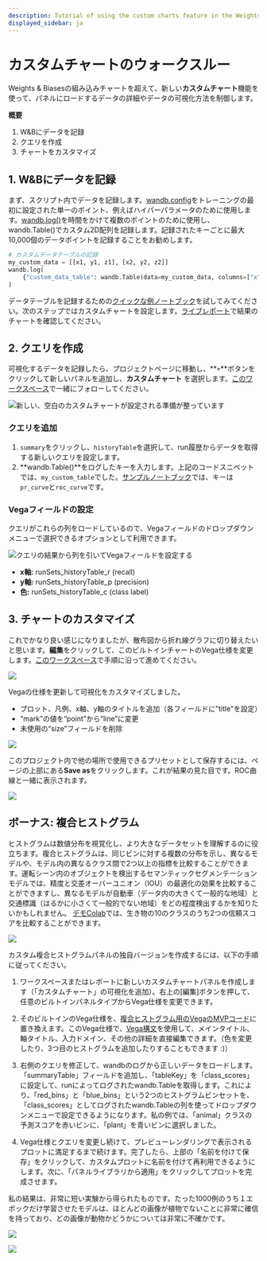 ```yaml
---
description: Tutorial of using the custom charts feature in the Weights & Biases UI
displayed_sidebar: ja
---
```


# カスタムチャートのウォークスルー

Weights & Biasesの組み込みチャートを超えて、新しい**カスタムチャート**機能を使って、パネルにロードするデータの詳細やデータの可視化方法を制御します。

**概要**

1. W&Bにデータを記録
2. クエリを作成
3. チャートをカスタマイズ

## 1. W&Bにデータを記録

まず、スクリプト内でデータを記録します。[wandb.config](../../../../guides/track/config.md)をトレーニングの最初に設定された単一のポイント、例えばハイパーパラメータのために使用します。[wandb.log()](../../../../guides/track/log/intro.md)を時間をかけて複数のポイントのために使用し、wandb.Table()でカスタム2D配列を記録します。記録されたキーごとに最大10,000個のデータポイントを記録することをお勧めします。

```python
# カスタムデータテーブルの記録
my_custom_data = [[x1, y1, z1], [x2, y2, z2]]
wandb.log(
    {"custom_data_table": wandb.Table(data=my_custom_data, columns=["x", "y", "z"])}
)
```

データテーブルを記録するための[クイックな例ノートブック](https://bit.ly/custom-charts-colab)を試してみてください。次のステップではカスタムチャートを設定します。[ライブレポート](https://app.wandb.ai/demo-team/custom-charts/reports/Custom-Charts--VmlldzoyMTk5MDc)で結果のチャートを確認してください。

## 2. クエリを作成

可視化するデータを記録したら、プロジェクトページに移動し、**`+`**ボタンをクリックして新しいパネルを追加し、**カスタムチャート** を選択します。[このワークスペース](https://app.wandb.ai/demo-team/custom-charts)で一緒にフォローしてください。

![新しい、空白のカスタムチャートが設定される準備が整っています](/images/app_ui/create_a_query.png)
### クエリを追加

1. `summary`をクリックし、`historyTable`を選択して、run履歴からデータを取得する新しいクエリを設定します。
2. **wandb.Table()**をログしたキーを入力します。上記のコードスニペットでは、`my_custom_table`でした。[サンプルノートブック](https://bit.ly/custom-charts-colab)では、キーは`pr_curve`と`roc_curve`です。

### Vegaフィールドの設定

クエリがこれらの列をロードしているので、Vegaフィールドのドロップダウンメニューで選択できるオプションとして利用できます。

![クエリの結果から列を引いてVegaフィールドを設定する](/images/app_ui/set_vega_fields.png)

* **x軸:** runSets\_historyTable\_r (recall)
* **y軸:** runSets\_historyTable\_p (precision)
* **色:** runSets\_historyTable\_c (class label)

## 3. チャートのカスタマイズ

これでかなり良い感じになりましたが、散布図から折れ線グラフに切り替えたいと思います。**編集**をクリックして、このビルトインチャートのVega仕様を変更します。[このワークスペース](https://app.wandb.ai/demo-team/custom-charts)で手順に沿って進めてください。

![](https://paper-attachments.dropbox.com/s\_5FCA7E5A968820ADD0CD5402B4B0F71ED90882B3AC586103C1A96BF845A0EAC7\_1597442115525\_Screen+Shot+2020-08-14+at+2.52.24+PM.png)

Vegaの仕様を更新して可視化をカスタマイズしました。

* プロット、凡例、x軸、y軸のタイトルを追加（各フィールドに"title"を設定）
* “mark”の値を“point”から“line”に変更
* 未使用の“size”フィールドを削除

![](/images/app_ui/customize_vega_spec_for_pr_curve.png)

このプロジェクト内で他の場所で使用できるプリセットとして保存するには、ページの上部にある**Save as**をクリックします。これが結果の見た目です。ROC曲線と一緒に表示されます。

![](https://paper-attachments.dropbox.com/s\_5FCA7E5A968820ADD0CD5402B4B0F71ED90882B3AC586103C1A96BF845A0EAC7\_1597442868347\_Screen+Shot+2020-08-14+at+3.07.30+PM.png)
## ボーナス: 複合ヒストグラム



ヒストグラムは数値分布を視覚化し、より大きなデータセットを理解するのに役立ちます。複合ヒストグラムは、同じビンに対する複数の分布を示し、異なるモデルや、モデル内の異なるクラス間で2つ以上の指標を比較することができます。運転シーン内のオブジェクトを検出するセマンティックセグメンテーションモデルでは、精度と交差オーバーユニオン（IOU）の最適化の効果を比較することができますし、異なるモデルが自動車（データ内の大きくて一般的な地域）と交通標識（はるかに小さくて一般的でない地域）をどの程度検出するかを知りたいかもしれません。 [デモColab](https://bit.ly/custom-charts-colab)では、生き物の10のクラスのうち2つの信頼スコアを比較することができます。



![](/images/app_ui/composite_histograms.png)



カスタム複合ヒストグラムパネルの独自バージョンを作成するには、以下の手順に従ってください。



1. ワークスペースまたはレポートに新しいカスタムチャートパネルを作成します（「カスタムチャート」の可視化を追加）。右上の[編集]ボタンを押して、任意のビルトインパネルタイプからVega仕様を変更できます。

2. そのビルトインのVega仕様を、[複合ヒストグラム用のVegaのMVPコード](https://gist.github.com/staceysv/9bed36a2c0c2a427365991403611ce21)に置き換えます。このVega仕様で、[Vega構文](https://vega.github.io/)を使用して、メインタイトル、軸タイトル、入力ドメイン、その他の詳細を直接編集できます。（色を変更したり、3つ目のヒストグラムを追加したりすることもできます :)）

3. 右側のクエリを修正して、wandbのログから正しいデータをロードします。「summaryTable」フィールドを追加し、「tableKey」を「class\_scores」に設定して、runによってログされたwandb.Tableを取得します。これにより、「red\_bins」と「blue\_bins」という2つのヒストグラムビンセットを、「class\_scores」としてログされたwandb.Tableの列を使ってドロップダウンメニューで設定できるようになります。私の例では、「animal」クラスの予測スコアを赤いビンに、「plant」を青いビンに選択しました。

4. Vega仕様とクエリを変更し続けて、プレビューレンダリングで表示されるプロットに満足するまで続けます。完了したら、上部の「名前を付けて保存」をクリックして、カスタムプロットに名前を付けて再利用できるようにします。次に、「パネルライブラリから適用」をクリックしてプロットを完成させます。

私の結果は、非常に短い実験から得られたものです。たった1000例のうち１エポックだけ学習させたモデルは、ほとんどの画像が植物でないことに非常に確信を持っており、どの画像が動物かどうかについては非常に不確かです。



![](https://paper-attachments.dropbox.com/s\_5FCA7E5A968820ADD0CD5402B4B0F71ED90882B3AC586103C1A96BF845A0EAC7\_1598376315319\_Screen+Shot+2020-08-25+at+10.24.49+AM.png)



![](https://paper-attachments.dropbox.com/s\_5FCA7E5A968820ADD0CD5402B4B0F71ED90882B3AC586103C1A96BF845A0EAC7\_1598376160845\_Screen+Shot+2020-08-25+at+10.08.11+AM.png)